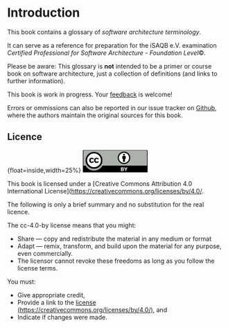# Introduction

This book contains a glossary of _software architecture terminology_.

It can serve as a reference for preparation for the iSAQB e.V.
 examination 
_Certified Professional for Software Architecture - Foundation Level_©.

Please be aware: This glossary is **not** intended to be a primer or course book
on software architecture, just a collection of definitions (and links to further information).

This book is work in progress. Your [feedback](mailto:gs@gernotstarke.de?subject=iSAQB%Glossary)
is welcome!

Errors or ommissions can also be reported in our issue tracker on
[Github](https://github.com/isaqb-org/glossary/issues),
where the authors maintain the original sources for this book.


## Licence

{float=inside,width=25%}
![](images/cc-by.png)

This book is licensed under a 
[Creative Commons Attribution 4.0 International License](https://creativecommons.org/licenses/by/4.0/.

The following is only a brief summary and no substitution for the real licence.

The cc-4.0-by license means that you might:

* Share — copy and redistribute the material in any medium or format
* Adapt — remix, transform, and build upon the material for any purpose, even commercially.
*    The licensor cannot revoke these freedoms as long as you follow the license terms.

You must:

* Give appropriate credit,
* Provide a link to the [license (https://creativecommons.org/licenses/by/4.0/)](https://creativecommons.org/licenses/by/4.0/), and
* Indicate if changes were made.

